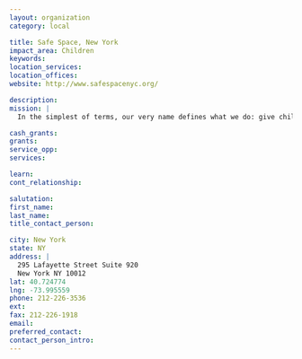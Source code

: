 ```yaml
---
layout: organization
category: local

title: Safe Space, New York
impact_area: Children
keywords: 
location_services: 
location_offices: 
website: http://www.safespacenyc.org/

description: 
mission: |
  In the simplest of terms, our very name defines what we do: give children who have experienced rejection and hardships a safe space in which to heal. 

cash_grants: 
grants: 
service_opp: 
services: 

learn: 
cont_relationship: 

salutation: 
first_name: 
last_name: 
title_contact_person: 

city: New York
state: NY
address: |
  295 Lafayette Street Suite 920  
  New York NY 10012
lat: 40.724774
lng: -73.995559
phone: 212-226-3536
ext: 
fax: 212-226-1918
email: 
preferred_contact: 
contact_person_intro: 
---
```

